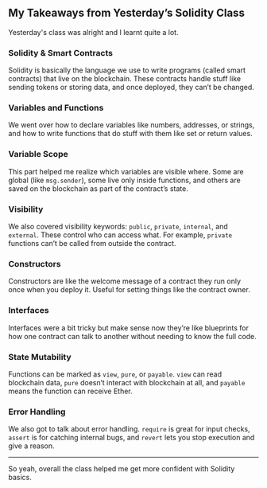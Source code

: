 ##  My Takeaways from Yesterday’s Solidity Class

Yesterday's class was alright and I learnt quite a lot.

###  Solidity & Smart Contracts
Solidity is basically the language we use to write programs (called smart contracts) that live on the blockchain. These contracts handle stuff like sending tokens or storing data, and once deployed, they can’t be changed.

###  Variables and Functions
We went over how to declare variables like numbers, addresses, or strings, and how to write functions that do stuff with them like set or return values.

###  Variable Scope
This part helped me realize which variables are visible where. Some are global (like `msg.sender`), some live only inside functions, and others are saved on the blockchain as part of the contract’s state.

###  Visibility
We also covered visibility keywords: `public`, `private`, `internal`, and `external`. These control who can access what. For example, `private` functions can’t be called from outside the contract.

###  Constructors
Constructors are like the welcome message of a contract they run only once when you deploy it. Useful for setting things like the contract owner.

###  Interfaces
Interfaces were a bit tricky but make sense now they’re like blueprints for how one contract can talk to another without needing to know the full code.

### State Mutability
Functions can be marked as `view`, `pure`, or `payable`. `view` can read blockchain data, `pure` doesn’t interact with blockchain at all, and `payable` means the function can receive Ether.

###  Error Handling
We also got to talk about error handling. `require` is great for input checks, `assert` is for catching internal bugs, and `revert` lets you stop execution and give a reason.

---

So yeah, overall the class helped me get more confident with Solidity basics.
